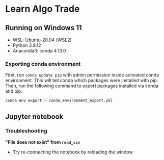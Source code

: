 # Learn Algo Trade

## Running on Windows 11

- WSL: Ubuntu-20.04 (WSL2)
- Python 3.9.12
- Anaconda3: conda 4.13.0

### Exporting conda environment

First, run `conda update pip` with admin permission inside activated conda environment. This will tell conda which packages were installed with pip.
Then, run the following command to export packages installed via conda and pip.

```bash
conda env export > conda_environment_export.yml
```

## Jupyter notebook

### Troubleshooting

**"File does not exist" from `read_csv`**

- Try re-connecting the notebook by reloading the window.
